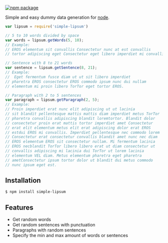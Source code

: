 [![npm package](https://nodei.co/npm/simple-lipsum.png?downloads=true&downloadRank=true&stars=true)](https://nodei.co/npm/simple-lipsum/)

Simple and easy dummy data generation for [node](http://nodejs.org).

```js
var lipsum = require('simple-lipsum')

// 5 to 10 words divided by space
var words = lipsum.getWords(5, 10);
// Example:
// EROS elementum sit convallis Consectetur nunc at est convallis
// tortor adipiscing eget Consectetur eget libero imperdiet mi convallis

// Sentence with 8 to 21 words
var sentence = lipsum.getSentence(8, 21);
// Example:
//  Eget fermentum fusce diam ut ut sit libero imperdiet
// pharetra EROS consectetur EROS commodo ipsum nunc dui nullam
// elementum mi proin libero TorTor eget tortor EROS.

// Paragraph with 2 to 5 sentences
var paragraph = lipsum.getParagraph(2, 5);
// Example:
// Proin imperdiet erat nunc elit adipiscing ut ut lacinia  
// sit blandit pellentesque mattis mattis diam imperdiet metus TorTor  
// pharetra convallis adipiscing blandit loremtortor. Blandit dolor  
// consectetur proin erat mattis tortor imperdiet amet Consectetur  
// erat elit elementum metus elit erat adipiscing dolor erat EROS  
// estdui EROS mi convallis. Imperdiet pellentesque nec commodo lorem
// Consectetur erat consectetur convallis blandit amet nunc nec diam  
// EROS elementum EROS sit consectetur nullam. Mi fermentum lacinia  
// EROS necblandit TorTor libero libero erat ut diam consectetur ut  
// convallis adipiscing mi lacinia dui TorTor ut lorem lacinia  
// elementum VEL diam. Metus elementum pharetra eget pharetra  
// ametConsectetur ipsum tortor dolor ut blandit dui metus commodo  
// nunc ipsum eget est.
```

## Installation

```bash
$ npm install simple-lipsum
```

## Features

  * Get random words
  * Get random sentences with punctuation
  * Paragraphs with random sentences
  * Specify the min and max amount of words or sentences

